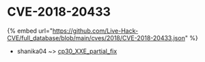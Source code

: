 # CVE-2018-20433
{% embed url="https://github.com/Live-Hack-CVE/full_database/blob/main/cves/2018/CVE-2018-20433.json" %}

* shanika04 ~> [cp30_XXE_partial_fix](https://www.alice-snow.ru/2018/database/cve-2018-20433/cp30_xxe_partial_fix-shanika04)